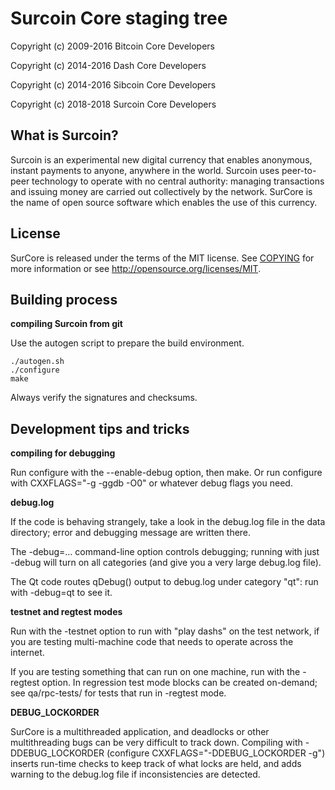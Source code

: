 Surcoin Core staging tree
===============================

Copyright (c) 2009-2016 Bitcoin Core Developers

Copyright (c) 2014-2016 Dash Core Developers

Copyright (c) 2014-2016 Sibcoin Core Developers

Copyright (c) 2018-2018 Surcoin Core Developers


What is Surcoin?
----------------

Surcoin is an experimental new digital currency that enables anonymous, instant
payments to anyone, anywhere in the world. Surcoin uses peer-to-peer technology
to operate with no central authority: managing transactions and issuing money
are carried out collectively by the network. SurCore is the name of open
source software which enables the use of this currency.


License
-------

SurCore is released under the terms of the MIT license. See [COPYING](COPYING) for more
information or see http://opensource.org/licenses/MIT.


Building process
-----------------

**compiling Surcoin from git**

Use the autogen script to prepare the build environment.

    ./autogen.sh
    ./configure
    make

Always verify the signatures and checksums.


Development tips and tricks
---------------------------

**compiling for debugging**

Run configure with the --enable-debug option, then make. Or run configure with
CXXFLAGS="-g -ggdb -O0" or whatever debug flags you need.

**debug.log**

If the code is behaving strangely, take a look in the debug.log file in the data directory;
error and debugging message are written there.

The -debug=... command-line option controls debugging; running with just -debug will turn
on all categories (and give you a very large debug.log file).

The Qt code routes qDebug() output to debug.log under category "qt": run with -debug=qt
to see it.

**testnet and regtest modes**

Run with the -testnet option to run with "play dashs" on the test network, if you
are testing multi-machine code that needs to operate across the internet.

If you are testing something that can run on one machine, run with the -regtest option.
In regression test mode blocks can be created on-demand; see qa/rpc-tests/ for tests
that run in -regtest mode.

**DEBUG_LOCKORDER**

SurCore is a multithreaded application, and deadlocks or other multithreading bugs
can be very difficult to track down. Compiling with -DDEBUG_LOCKORDER (configure
CXXFLAGS="-DDEBUG_LOCKORDER -g") inserts run-time checks to keep track of what locks
are held, and adds warning to the debug.log file if inconsistencies are detected.
